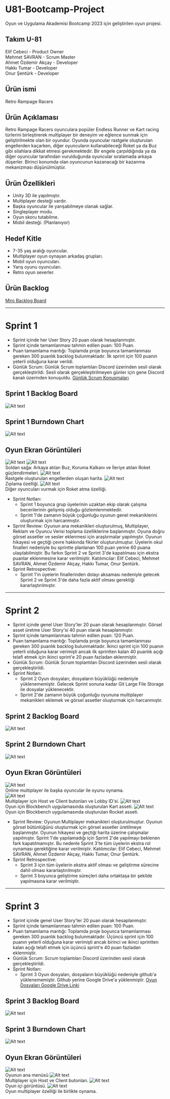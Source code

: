 # U81-Bootcamp-Project
Oyun ve Uygulama Akademisi Bootcamp 2023 için geliştirilen oyun projesi.
## Takım U-81
Elif Cebeci	- Product Owner\
Mehmet SAVRAN	- Scrum Master\
Ahmet Özdemir Akçay	- Developer\
Hakkı Tumar - Developer\
Onur Şentürk	- Developer
## Ürün ismi
Retro Rampage Racers
## Ürün Açıklaması
Retro Rampage Racers oyunculara popüler Endless Runner ve Kart racing türlerini birleştirerek multiplayer bir deneyim ve eğlence sunmak için geliştirilmekte olan bir oyundur. Oyunda oyuncular rastgele oluşturulan engellerden kaçarken, diğer oyuncuların kullanabileceği Roket ya da Buz gibi silahlara dikkat etmesi gerekmektedir. Bir engele çarpıldığında ya da diğer oyuncular tarafından vurulduğunda oyuncular sıralamada arkaya düşerler. Birinci konumda olan oyuncunun kazanacağı bir kazanma mekanizması düşünülmüştür.
## Ürün Özellikleri
* Unity 3D ile yapılmıştır.
* Multiplayer desteği vardır.
* Başka oyuncular ile yarışabilmeye olanak sağlar.
* Singleplayer modu.
* Oyun skoru tutabilme.
* Mobil desteği. (Planlanıyor)
## Hedef Kitle
* 7-35 yaş aralığı oyuncular.
* Multiplayer oyun oynayan arkadaş grupları.
* Mobil oyun oyuncuları.
* Yarış oyunu oyuncuları.
* Retro oyun severler.
## Ürün Backlog
[Miro Backlog Board](https://miro.com/app/board/uXjVMBXI-IA=/)

---
# Sprint 1
* Sprint içinde her User Story 20 puan olarak hesaplanmıştır.
* Sprint içinde tamamlanması tahmin edilen puan: 100 Puan.
* Puan tamamlama mantığı: Toplamda proje boyunca tamamlanması gereken 300 puanlık backlog bulunmaktadır. İlk sprint için 100 puanın yeterli olduğuna karar verildi.
* Günlük Scrum: Günlük Scrum toplantıları Discord üzerinden sesli olarak gerçekleştirildi. Sesli olarak gerçekleştirilmeyen günler için gene Discord kanalı üzerinden konuşuldu. [Günlük Scrum Konuşmaları](https://github.com/U81-Bootcamp/U81-Bootcamp-Project/blob/main/ProjectManagement/Sprint1/Sprint1%20Daily%20talks.pdf)
## Sprint 1 Backlog Board
![Alt text](https://github.com/U81-Bootcamp/U81-Bootcamp-Project/blob/main/ProjectManagement/Sprint1/Sprint%201%20Board.png)
## Sprint 1 Burndown Chart
![Alt text](https://github.com/U81-Bootcamp/U81-Bootcamp-Project/blob/main/ProjectManagement/Sprint1/Sprint%201%20Burndown%20chart.png)
## Oyun Ekran Görüntüleri
![Alt text](https://github.com/U81-Bootcamp/U81-Bootcamp-Project/blob/main/ProjectManagement/Sprint1/Sprint1%2001.png)
![Alt text](https://github.com/U81-Bootcamp/U81-Bootcamp-Project/blob/main/ProjectManagement/Sprint1/Sprint1%2002.png)\
Soldan sağa: Arkaya atılan Buz, Koruma Kalkanı ve İleriye atılan Roket güçlendirmeleri.
![Alt text](https://github.com/U81-Bootcamp/U81-Bootcamp-Project/blob/main/ProjectManagement/Sprint1/Sprint1%2003.png)\
Rastgele oluşturulan engellerden oluşan harita.
![Alt text](https://github.com/U81-Bootcamp/U81-Bootcamp-Project/blob/main/ProjectManagement/Sprint1/Sprint1%2004.png)\
Zıplama özelliği.
![Alt text](https://github.com/U81-Bootcamp/U81-Bootcamp-Project/blob/main/ProjectManagement/Sprint1/Sprint1%2005.png)\
Diğer oyuncuları vurmak için Roket atma özelliği.
* Sprint Notları:
   - Sprint 1 boyunca grup üyelerinin uzaktan ekip olarak çalışma becerilerinin gelişmiş olduğu gözlemlenmektedir.
   - Sprint 1'de zamanın büyük çoğunluğu oyunun genel mekaniklerini oluşturmak için harcanmıştır.
* Sprint Review: Oyunun ana mekanikleri oluşturulmuş, Multiplayer, Reklam ve Oyuncu Verisi toplama özelliklerine başlanmıştır. Oyuna doğru görsel assetler ve sesler eklenmesi için araştırmalar yapılmıştır. Oyunun hikayesi ve geçtiği çevre hakkında fikirler oluşturulmuştur. Üyelerin okul finalleri nedeniyle bu sprintte planlanan 100 puan yerine 60 puana ulaşılabilmiştir. Bu farkın Sprint 2 ve Sprint 3'de kapatılması için ekstra puanlar eklenmesine karar verilmiştir. Katılımcılar: Elif Cebeci, Mehmet SAVRAN, Ahmet Özdemir Akçay, Hakkı Tumar, Onur Şentürk.
* Sprint Retrospective:
   - Sprint 1'in üyelerin finallerinden dolayı aksaması nedeniyle gelecek Sprint 2 ve Sprint 3'de daha fazla aktif olması gerektiği kararlaştırılmıştır.
---
# Sprint 2
* Sprint içinde genel User Story'ler 20 puan olarak hesaplanmıştır. Görsel asset üretme User Story'si 40 puan olarak hesaplanmıştır.
* Sprint içinde tamamlanması tahmin edilen puan: 120 Puan.
* Puan tamamlama mantığı: Toplamda proje boyunca tamamlanması gereken 300 puanlık backlog bulunmaktadır. İkinci sprint için 100 puanın yeterli olduğuna karar verimişti ancak ilk sprintten kalan 40 puanlık açığı telafi etmek için ikinci sprint'e 20 puan fazladan eklenmiştir.
* Günlük Scrum: Günlük Scrum toplantıları Discord üzerinden sesli olarak gerçekleştirildi.
* Sprint Notları:
   - Sprint 2 Oyun dosyaları, dosyaların büyüklüğü nedeniyle yüklenememiştir. Gelecek Sprint sonuna kadar Git Large File Storage ile dosyalar yüklenecektir.
   - Sprint 2'de zamanın büyük çoğunluğu oyununa multiplayer mekanikleri eklemek ve görsel assetler oluşturmak için harcanmıştır. 
## Sprint 2 Backlog Board
![Alt text](https://github.com/U81-Bootcamp/U81-Bootcamp-Project/blob/main/ProjectManagement/Sprint2/Sprint2%20backlog.png)
## Sprint 2 Burndown Chart
![Alt text](https://github.com/U81-Bootcamp/U81-Bootcamp-Project/blob/main/ProjectManagement/Sprint2/Sprint%202%20Burndown%20Chart.png)
## Oyun Ekran Görüntüleri
![Alt text](https://github.com/U81-Bootcamp/U81-Bootcamp-Project/blob/main/ProjectManagement/Sprint2/Multiplayer%20Game.png)\
Online multiplayer ile başka oyuncular ile oyunu oynama.\
![Alt text](https://github.com/U81-Bootcamp/U81-Bootcamp-Project/blob/main/ProjectManagement/Sprint2/Multiplayer%20Buttons.png)\
Multiplayer için Host ve Client butonları ve Lobby ID'si.
![Alt text](https://github.com/U81-Bootcamp/U81-Bootcamp-Project/blob/main/ProjectManagement/Sprint2/KartGIF.gif)\
Oyun için Blockbench uygulamasında oluşturulan Kart asseti.
![Alt text](https://github.com/U81-Bootcamp/U81-Bootcamp-Project/blob/main/ProjectManagement/Sprint2/RocketGIF.gif)\
Oyun için Blockbench uygulamasında oluşturulan Rocket asseti.
* Sprint Review: Oyunun Multiplayer mekanikleri oluşturulmuştur. Oyunun görsel bütünlüğünü oluşturmak için görsel assetler üretilmeye başlanmıştır. Oyunun hikayesi ve geçtiği harita üzerine çalışmalar yapılmıştır. Sprint 1'de yapılamadığı için Sprint 2'de yapılmayı beklenen fark kapatılmamıştır. Bu nedenle Sprint 3'te tüm üyelerin ekstra rol oynaması gerektiğine karar verilmiştir. Katılımcılar: Elif Cebeci, Mehmet SAVRAN, Ahmet Özdemir Akçay, Hakkı Tumar, Onur Şentürk.
* Sprint Retrospective:
   - Sprint 3 için tüm üyelerin ekstra aktif olması ve geliştirme sürecine dahil olması kararlaştırılmıştır.
   - Sprint 3 boyunca geliştirme süreçleri daha ortaktaşa bir şekilde yapılmasına karar verilmiştir.
---
# Sprint 3
* Sprint içinde genel User Story'ler 20 puan olarak hesaplanmıştır.
* Sprint içinde tamamlanması tahmin edilen puan: 100 Puan.
* Puan tamamlama mantığı: Toplamda proje boyunca tamamlanması gereken 300 puanlık backlog bulunmaktadır. Üçüncü sprint için 100 puanın yeterli olduğuna karar verimişti ancak birinci ve ikinci sprintten kalan açığı telafi etmek için üçüncü sprint'e 40 puan fazladan eklenmiştir.
* Günlük Scrum: Scrum toplantıları Discord üzerinden sesli olarak gerçekleştirildi.
* Sprint Notları:
   - Sprint 3 Oyun dosyaları, dosyaların büyüklüğü nedeniyle github'a yüklenememiştir. Github yerine Google Drive'a yüklenmiştir. [Oyun Dosyaları Google Drive Linki](https://drive.google.com/drive/u/1/folders/1jipddOWZclzO2LbR3rZKdlYxLvVaAvzD)
## Sprint 3 Backlog Board
![Alt text](https://github.com/U81-Bootcamp/U81-Bootcamp-Project/blob/main/ProjectManagement/Sprint3/Sprint%203%20backlog.png)
## Sprint 3 Burndown Chart
![Alt text](https://github.com/U81-Bootcamp/U81-Bootcamp-Project/blob/main/ProjectManagement/Sprint3/Sprint%203%20burndown.png)
## Oyun Ekran Görüntüleri
![Alt text](https://github.com/U81-Bootcamp/U81-Bootcamp-Project/blob/main/ProjectManagement/Sprint3/Oyun%201.png)\
Oyunun ana menüsü
![Alt text](https://github.com/U81-Bootcamp/U81-Bootcamp-Project/blob/main/ProjectManagement/Sprint3/Oyun%202.png)\
Multiplayer için Host ve Client butonları.
![Alt text](https://github.com/U81-Bootcamp/U81-Bootcamp-Project/blob/main/ProjectManagement/Sprint3/Oyun%203.png)\
Oyun içi görüntüsü.
![Alt text](https://github.com/U81-Bootcamp/U81-Bootcamp-Project/blob/main/ProjectManagement/Sprint3/Oyun%204.png)\
Oyun multiplayer özelliği ile birlikte oynama.
